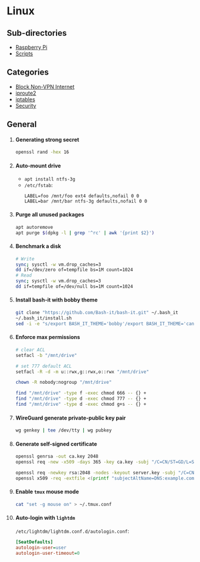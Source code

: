 # Linux

## Sub-directories

- [Raspberry Pi](Raspberry%20Pi/)
- [Scripts](scripts/)

## Categories

- [Block Non-VPN Internet](Block%20Non-VPN%20Internet.md)
- [iproute2](iproute2.md)
- [iptables](iptables.md)
- [Security](Security.md)

## General

1. #### Generating strong secret

   ```bash
   openssl rand -hex 16
   ```

2. #### Auto-mount drive

   - `apt install ntfs-3g`
   - `/etc/fstab`:
     ```
     LABEL=foo /mnt/foo ext4 defaults,nofail 0 0
     LABEL=bar /mnt/bar ntfs-3g defaults,nofail 0 0
     ```

3. #### Purge all unused packages

   ```bash
   apt autoremove
   apt purge $(dpkg -l | grep '^rc' | awk '{print $2}')
   ```

4. #### Benchmark a disk

   ```bash
   # Write
   sync; sysctl -w vm.drop_caches=3
   dd if=/dev/zero of=tempfile bs=1M count=1024
   # Read
   sync; sysctl -w vm.drop_caches=3
   dd if=tempfile of=/dev/null bs=1M count=1024
   ```

5. #### Install bash-it with bobby theme

   ```bash
   git clone "https://github.com/Bash-it/bash-it.git" ~/.bash_it
   ~/.bash_it/install.sh
   sed -i -e "s/export BASH_IT_THEME='bobby'/export BASH_IT_THEME='candy'/g" ~/.bashrc
   ```

6. #### Enforce max permissions

   ```bash
   # clear ACL
   setfacl -b "/mnt/drive"

   # set 777 default ACL
   setfacl -R -d -m u::rwx,g::rwx,o::rwx "/mnt/drive"

   chown -R nobody:nogroup "/mnt/drive"

   find "/mnt/drive" -type f -exec chmod 666 -- {} +
   find "/mnt/drive" -type d -exec chmod 777 -- {} +
   find "/mnt/drive" -type d -exec chmod g+s -- {} +
   ```

7. #### WireGuard generate private-public key pair

   ```bash
   wg genkey | tee /dev/tty | wg pubkey
   ```

8. #### Generate self-signed certificate

   ```bash
   openssl genrsa -out ca.key 2048
   openssl req -new -x509 -days 365 -key ca.key -subj "/C=CN/ST=GD/L=SZ/O=Acme, Inc./CN=Acme Root CA" -out ca.crt

   openssl req -newkey rsa:2048 -nodes -keyout server.key -subj "/C=CN/ST=GD/L=SZ/O=Acme, Inc./CN=*.example.com" -out server.csr
   openssl x509 -req -extfile <(printf "subjectAltName=DNS:example.com,DNS:www.example.com") -days 365 -in server.csr -CA ca.crt -CAkey ca.key -CAcreateserial -out server.crt
   ```

9. #### Enable `tmux` mouse mode

   ```bash
   cat "set -g mouse on" > ~/.tmux.conf
   ```

10. #### Auto-login with `lightdm`
    `/etc/lightdm/lightdm.conf.d/autologin.conf`:
    ```ini
    [SeatDefaults]
    autologin-user=user
    autologin-user-timeout=0
    ```
